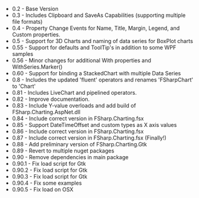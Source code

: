 * 0.2 - Base Version
* 0.3 - Includes Clipboard and SaveAs Capabilities (supporting multiple file formats)
* 0.4 - Property Change Events for Name, Title, Margin, Legend, and Custom properties.
* 0.5 - Support for 3D Charts and naming of data series for BoxPlot charts
* 0.55 - Support for defaults and ToolTip's in addition to some WPF samples
* 0.56 - Minor changes for additional With properties and WithSeries.Marker()
* 0.60 - Support for binding a StackedChart with multiple Data Series
* 0.8 - Includes the updated 'fluent' operators and renames 'FSharpChart' to 'Chart'
* 0.81 - Includes LiveChart and pipelined operators.
* 0.82 - Improve documentation.
* 0.83 - Include Y-value overloads and add build of FSharp.Charting.AspNet.dll
* 0.84 - Include correct version in FSharp.Charting.fsx
* 0.85 - Support DateTimeOffset and custom types as X axis values
* 0.86 - Include correct version in FSharp.Charting.fsx
* 0.87 - Include correct version in FSharp.Charting.fsx (Finally!)
* 0.88 - Add preliminary version of FSharp.Charting.Gtk
* 0.89 - Revert to multiple nuget packages
* 0.90 - Remove dependencies in main package
* 0.90.1 - Fix load script for Gtk
* 0.90.2 - Fix load script for Gtk
* 0.90.3 - Fix load script for Gtk
* 0.90.4 - Fix some examples 
* 0.90.5 - Fix load on OSX